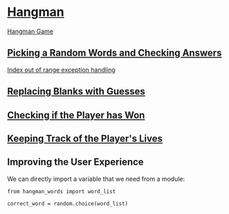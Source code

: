 # [Hangman](https://en.wikipedia.org/wiki/Hangman_(game))

[Hangman Game](https://hangmanwordgame.com/?fca=1&success=0#/)

## [Picking a Random Words and Checking Answers](https://replit.com/@fadhilhaka/Day-7-Hangman-1-Start#main.py)

[Index out of range exception handling](https://stackoverflow.com/questions/11902458/i-want-to-exception-handle-list-index-out-of-range/11902480)

## [Replacing Blanks with Guesses](https://replit.com/@fadhilhaka/Day-7-Hangman-2-Start#main.py)

## [Checking if the Player has Won](https://replit.com/@fadhilhaka/Day-7-Hangman-3-Start#main.py)

## [Keeping Track of the Player's Lives](https://replit.com/@fadhilhaka/Day-7-Hangman-4-Start#main.py)

## Improving the User Experience

We can directly import a variable that we need from a module:

~~~
from hangman_words import word_list

correct_word = random.choice(word_list)
~~~